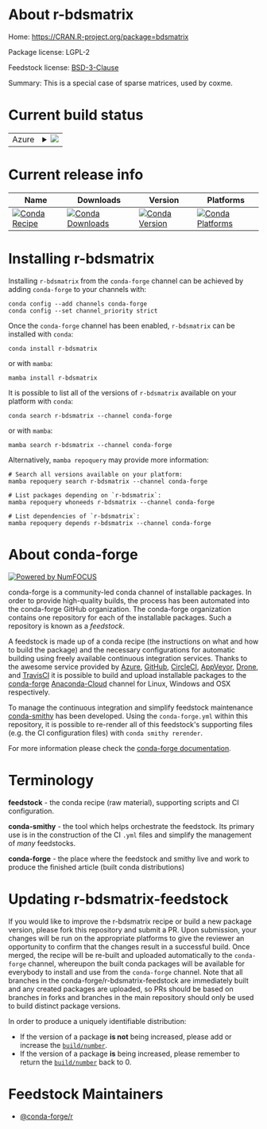About r-bdsmatrix
=================

Home: https://CRAN.R-project.org/package=bdsmatrix

Package license: LGPL-2

Feedstock license: [BSD-3-Clause](https://github.com/conda-forge/r-bdsmatrix-feedstock/blob/main/LICENSE.txt)

Summary: This is a special case of sparse matrices, used by coxme.

Current build status
====================


<table>
    
  <tr>
    <td>Azure</td>
    <td>
      <details>
        <summary>
          <a href="https://dev.azure.com/conda-forge/feedstock-builds/_build/latest?definitionId=994&branchName=main">
            <img src="https://dev.azure.com/conda-forge/feedstock-builds/_apis/build/status/r-bdsmatrix-feedstock?branchName=main">
          </a>
        </summary>
        <table>
          <thead><tr><th>Variant</th><th>Status</th></tr></thead>
          <tbody><tr>
              <td>linux_64_r_base4.0</td>
              <td>
                <a href="https://dev.azure.com/conda-forge/feedstock-builds/_build/latest?definitionId=994&branchName=main">
                  <img src="https://dev.azure.com/conda-forge/feedstock-builds/_apis/build/status/r-bdsmatrix-feedstock?branchName=main&jobName=linux&configuration=linux_64_r_base4.0" alt="variant">
                </a>
              </td>
            </tr><tr>
              <td>linux_64_r_base4.1</td>
              <td>
                <a href="https://dev.azure.com/conda-forge/feedstock-builds/_build/latest?definitionId=994&branchName=main">
                  <img src="https://dev.azure.com/conda-forge/feedstock-builds/_apis/build/status/r-bdsmatrix-feedstock?branchName=main&jobName=linux&configuration=linux_64_r_base4.1" alt="variant">
                </a>
              </td>
            </tr><tr>
              <td>osx_64_r_base4.0</td>
              <td>
                <a href="https://dev.azure.com/conda-forge/feedstock-builds/_build/latest?definitionId=994&branchName=main">
                  <img src="https://dev.azure.com/conda-forge/feedstock-builds/_apis/build/status/r-bdsmatrix-feedstock?branchName=main&jobName=osx&configuration=osx_64_r_base4.0" alt="variant">
                </a>
              </td>
            </tr><tr>
              <td>osx_64_r_base4.1</td>
              <td>
                <a href="https://dev.azure.com/conda-forge/feedstock-builds/_build/latest?definitionId=994&branchName=main">
                  <img src="https://dev.azure.com/conda-forge/feedstock-builds/_apis/build/status/r-bdsmatrix-feedstock?branchName=main&jobName=osx&configuration=osx_64_r_base4.1" alt="variant">
                </a>
              </td>
            </tr><tr>
              <td>win_64_r_base4.0</td>
              <td>
                <a href="https://dev.azure.com/conda-forge/feedstock-builds/_build/latest?definitionId=994&branchName=main">
                  <img src="https://dev.azure.com/conda-forge/feedstock-builds/_apis/build/status/r-bdsmatrix-feedstock?branchName=main&jobName=win&configuration=win_64_r_base4.0" alt="variant">
                </a>
              </td>
            </tr><tr>
              <td>win_64_r_base4.1</td>
              <td>
                <a href="https://dev.azure.com/conda-forge/feedstock-builds/_build/latest?definitionId=994&branchName=main">
                  <img src="https://dev.azure.com/conda-forge/feedstock-builds/_apis/build/status/r-bdsmatrix-feedstock?branchName=main&jobName=win&configuration=win_64_r_base4.1" alt="variant">
                </a>
              </td>
            </tr>
          </tbody>
        </table>
      </details>
    </td>
  </tr>
</table>

Current release info
====================

| Name | Downloads | Version | Platforms |
| --- | --- | --- | --- |
| [![Conda Recipe](https://img.shields.io/badge/recipe-r--bdsmatrix-green.svg)](https://anaconda.org/conda-forge/r-bdsmatrix) | [![Conda Downloads](https://img.shields.io/conda/dn/conda-forge/r-bdsmatrix.svg)](https://anaconda.org/conda-forge/r-bdsmatrix) | [![Conda Version](https://img.shields.io/conda/vn/conda-forge/r-bdsmatrix.svg)](https://anaconda.org/conda-forge/r-bdsmatrix) | [![Conda Platforms](https://img.shields.io/conda/pn/conda-forge/r-bdsmatrix.svg)](https://anaconda.org/conda-forge/r-bdsmatrix) |

Installing r-bdsmatrix
======================

Installing `r-bdsmatrix` from the `conda-forge` channel can be achieved by adding `conda-forge` to your channels with:

```
conda config --add channels conda-forge
conda config --set channel_priority strict
```

Once the `conda-forge` channel has been enabled, `r-bdsmatrix` can be installed with `conda`:

```
conda install r-bdsmatrix
```

or with `mamba`:

```
mamba install r-bdsmatrix
```

It is possible to list all of the versions of `r-bdsmatrix` available on your platform with `conda`:

```
conda search r-bdsmatrix --channel conda-forge
```

or with `mamba`:

```
mamba search r-bdsmatrix --channel conda-forge
```

Alternatively, `mamba repoquery` may provide more information:

```
# Search all versions available on your platform:
mamba repoquery search r-bdsmatrix --channel conda-forge

# List packages depending on `r-bdsmatrix`:
mamba repoquery whoneeds r-bdsmatrix --channel conda-forge

# List dependencies of `r-bdsmatrix`:
mamba repoquery depends r-bdsmatrix --channel conda-forge
```


About conda-forge
=================

[![Powered by
NumFOCUS](https://img.shields.io/badge/powered%20by-NumFOCUS-orange.svg?style=flat&colorA=E1523D&colorB=007D8A)](https://numfocus.org)

conda-forge is a community-led conda channel of installable packages.
In order to provide high-quality builds, the process has been automated into the
conda-forge GitHub organization. The conda-forge organization contains one repository
for each of the installable packages. Such a repository is known as a *feedstock*.

A feedstock is made up of a conda recipe (the instructions on what and how to build
the package) and the necessary configurations for automatic building using freely
available continuous integration services. Thanks to the awesome service provided by
[Azure](https://azure.microsoft.com/en-us/services/devops/), [GitHub](https://github.com/),
[CircleCI](https://circleci.com/), [AppVeyor](https://www.appveyor.com/),
[Drone](https://cloud.drone.io/welcome), and [TravisCI](https://travis-ci.com/)
it is possible to build and upload installable packages to the
[conda-forge](https://anaconda.org/conda-forge) [Anaconda-Cloud](https://anaconda.org/)
channel for Linux, Windows and OSX respectively.

To manage the continuous integration and simplify feedstock maintenance
[conda-smithy](https://github.com/conda-forge/conda-smithy) has been developed.
Using the ``conda-forge.yml`` within this repository, it is possible to re-render all of
this feedstock's supporting files (e.g. the CI configuration files) with ``conda smithy rerender``.

For more information please check the [conda-forge documentation](https://conda-forge.org/docs/).

Terminology
===========

**feedstock** - the conda recipe (raw material), supporting scripts and CI configuration.

**conda-smithy** - the tool which helps orchestrate the feedstock.
                   Its primary use is in the construction of the CI ``.yml`` files
                   and simplify the management of *many* feedstocks.

**conda-forge** - the place where the feedstock and smithy live and work to
                  produce the finished article (built conda distributions)


Updating r-bdsmatrix-feedstock
==============================

If you would like to improve the r-bdsmatrix recipe or build a new
package version, please fork this repository and submit a PR. Upon submission,
your changes will be run on the appropriate platforms to give the reviewer an
opportunity to confirm that the changes result in a successful build. Once
merged, the recipe will be re-built and uploaded automatically to the
`conda-forge` channel, whereupon the built conda packages will be available for
everybody to install and use from the `conda-forge` channel.
Note that all branches in the conda-forge/r-bdsmatrix-feedstock are
immediately built and any created packages are uploaded, so PRs should be based
on branches in forks and branches in the main repository should only be used to
build distinct package versions.

In order to produce a uniquely identifiable distribution:
 * If the version of a package **is not** being increased, please add or increase
   the [``build/number``](https://docs.conda.io/projects/conda-build/en/latest/resources/define-metadata.html#build-number-and-string).
 * If the version of a package **is** being increased, please remember to return
   the [``build/number``](https://docs.conda.io/projects/conda-build/en/latest/resources/define-metadata.html#build-number-and-string)
   back to 0.

Feedstock Maintainers
=====================

* [@conda-forge/r](https://github.com/conda-forge/r/)


